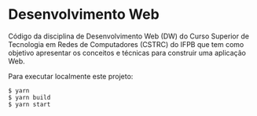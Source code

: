 # Desenvolvimento Web

Código da disciplina de Desenvolvimento Web (DW) do Curso Superior de Tecnologia em Redes de Computadores (CSTRC) do IFPB que tem como objetivo apresentar os conceitos e técnicas para construir uma aplicação Web.

Para executar localmente este projeto:

```
$ yarn
$ yarn build
$ yarn start
```
